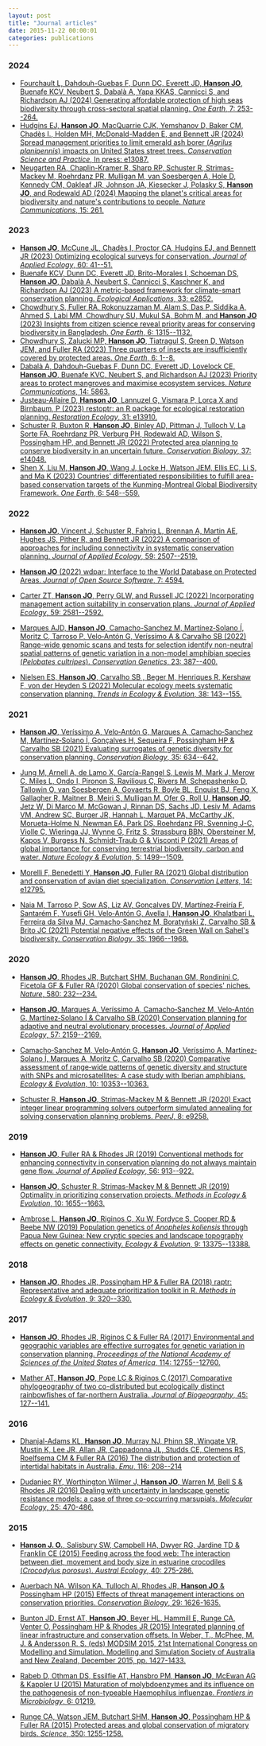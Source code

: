 ```yaml
---
layout: post
title: "Journal articles"
date: 2015-11-22 00:00:01
categories: publications
---
```


### 2024

* [Fourchault L, Dahdouh-Guebas F, Dunn DC, Everett JD, **Hanson JO**, Buenafe KCV, Neubert S, Dabalà A, Yapa KKAS, Cannicci S, and Richardson AJ (2024) Generating affordable protection of high seas biodiversity through cross-sectoral spatial planning. _One Earth_, 7: 253--264.](https://doi.org/10.1016/j.oneear.2023.12.006)
* [Hudgins EJ, **Hanson JO**, MacQuarrie CJK, Yemshanov D, Baker CM, Chadès I., Holden MH, McDonald-Madden E, and Bennett JR (2024) Spread management priorities to limit emerald ash borer (_Agrilus planipennis_) impacts on United States street trees. _Conservation Science and Practice_, In press: e13087.](https://doi.org/10.1111/csp2.13087)
* [Neugarten RA, Chaplin-Kramer R, Sharp RP, Schuster R, Strimas-Mackey M, Roehrdanz PR, Mulligan M, van Soesbergen A, Hole D, Kennedy CM, Oakleaf JR, Johnson JA, Kiesecker J, Polasky S, **Hanson JO**, and Rodewald AD (2024) Mapping the planet's critical areas for biodiversity and nature's contributions to people. _Nature Communications_, 15: 261.](https://doi.org/10.1038/s41467-023-43832-9)

### 2023

* [**Hanson JO**, McCune JL, Chadès I, Proctor CA, Hudgins EJ, and Bennett JR (2023) Optimizing ecological surveys for conservation. _Journal of Applied Ecology_, 60: 41--51.](https://doi.org/10.1111/1365-2664.14309)
* [Buenafe KCV, Dunn DC, Everett JD, Brito-Morales I, Schoeman DS, **Hanson JO**, Dabalà A, Neubert S, Cannicci S, Kaschner K, and Richardson AJ (2023) A metric-based framework for climate-smart conservation planning. _Ecological Applications_, 33: e2852.](https://doi.org/10.1002/eap.2852)
* [Chowdhury S, Fuller RA, Rokonuzzaman M, Alam S, Das P, Siddika A, Ahmed S, Labi MM, Chowdhury SU, Mukul SA, Bohm M, and **Hanson JO** (2023) Insights from citizen science reveal priority areas for conserving biodiversity in Bangladesh. _One Earth_, 6: 1315--1132.](https://doi.org/10.1016/j.oneear.2023.08.025)
* [Chowdhury S, Zalucki MP, **Hanson JO**, Tiatragul S, Green D, Watson JEM, and Fuller RA (2023) Three quarters of insects are insufficiently covered by protected areas. _One Earth_, 6: 1--8.](https://doi.org/10.1016/j.oneear.2022.12.003)
* [Dabalà A, Dahdouh-Guebas F, Dunn DC, Everett JD, Lovelock CE, **Hanson JO**, Buenafe KVC, Neubert S, and Richardson AJ (2023) Priority areas to protect mangroves and maximise ecosystem services. _Nature Communications_, 14: 5863.](https://doi.org/10.1038/s41467-023-41333-3)
* [Justeau-Allaire D, **Hanson JO**, Lannuzel G, Vismara P, Lorca X and Birnbaum, P (2023) restoptr: an R package for ecological restoration planning. _Restoration Ecology_, 31: e13910.](https://doi.org/10.1111/rec.13910)
* [Schuster R, Buxton R, **Hanson JO**, Binley AD, Pittman J, Tulloch V, La Sorte FA, Roehrdanz PR, Verburg PH, Rodewald AD, Wilson S, Possingham HP, and Bennett JR (2022) Protected area planning to conserve biodiversity in an uncertain future. _Conservation Biology_, 37: e14048.](https://doi.org/10.1111/cobi.14048)
* [Shen X, Liu M, **Hanson JO**, Wang J, Locke H, Watson JEM, Ellis EC, Li S, and Ma K (2023) Countries' differentiated responsibilities to fulfill area-based conservation targets of the Kunming-Montreal Global Biodiversity Framework. _One Earth_, 6: 548--559.](https://doi.org/10.1016/j.oneear.2023.04.007)

### 2022

* [**Hanson JO**, Vincent J, Schuster R, Fahrig L, Brennan A, Martin AE, Hughes JS, Pither R, and Bennett JR (2022) A comparison of approaches for including connectivity in systematic conservation planning. _Journal of Applied Ecology_, 59: 2507--2519.](https://doi.org/10.1111/1365-2664.14251)

* [**Hanson JO** (2022) wdpar: Interface to the World Database on Protected Areas. _Journal of Open Source Software_, 7: 4594.](https://doi.org/10.21105/joss.04594)

* [Carter ZT, **Hanson JO**, Perry GLW, and Russell JC (2022) Incorporating management action suitability in conservation plans. _Journal of Applied Ecology_, 59: 2581--2592.](http://doi.org/10.1111/1365-2664.14258)

* [Marques AJD, **Hanson JO**, Camacho-Sanchez M, Martínez‐Solano Í, Moritz C, Tarroso P, Velo‐Antón G, Veríssimo A & Carvalho SB (2022) Range-wide genomic scans and tests for selection identify non-neutral spatial patterns of genetic variation in a non-model amphibian species (_Pelobates cultripes_). _Conservation Genetics_, 23: 387--400.](https://doi.org/10.1007/s10592-021-01425-3)

* [Nielsen ES, **Hanson JO**, Carvalho SB , Beger M, Henriques R, Kershaw F, von der Heyden S (2022) Molecular ecology meets systematic conservation planning. _Trends in Ecology & Evolution_, 38: 143--155.](https://doi.org/10.1016/j.tree.2022.09.006)

### 2021

* [**Hanson JO**, Veríssimo A, Velo‐Antón G, Marques A, Camacho‐Sanchez M, Martínez‐Solano Í, Gonçalves H, Sequeira F, Possingham HP & Carvalho SB (2021) Evaluating surrogates of genetic diversity for conservation planning. _Conservation Biology_, 35: 634--642.](https://doi.org/10.1111/cobi.13602)

* [Jung M, Arnell A, de Lamo X, García-Rangel S, Lewis M, Mark J, Merow C, Miles L, Ondo I, Pironon S, Ravilious C, Rivers M, Schepashenko D, Tallowin O, van Soesbergen A, Govaerts R, Boyle BL, Enquist BJ, Feng X, Gallagher R, Maitner B, Meiri S, Mulligan M, Ofer G, Roll U, **Hanson JO**, Jetz W, Di Marco M, McGowan J, Rinnan DS, Sachs JD, Lesiv M, Adams VM, Andrew SC, Burger JR, Hannah L, Marquet PA, McCarthy JK, Morueta-Holme N, Newman EA, Park DS, Roehrdanz PR, Svenning J-C, Violle C, Wieringa JJ, Wynne G, Fritz S, Strassburg BBN, Obersteiner M, Kapos V, Burgess N, Schmidt-Traub G & Visconti P (2021) Areas of global importance for conserving terrestrial biodiversity, carbon and water. _Nature Ecology & Evolution_, 5: 1499--1509.](https://doi.org/10.1038/s41559-021-01528-7)

* [Morelli F, Benedetti Y, **Hanson JO**, Fuller RA (2021) Global distribution and conservation of avian diet specialization. _Conservation Letters_, 14: e12795.](https://doi.org/10.1111/conl.12795)

* [Naia M, Tarroso P, Sow AS, Liz AV, Gonçalves DV, Martínez‐Freiría F, Santarém F, Yusefi GH, Velo‐Antón G, Avella I, **Hanson JO**, Khalatbari L, Ferreira da Silva MJ, Camacho‐Sanchez M, Boratyński Z, Carvalho SB & Brito JC (2021) Potential negative effects of the Green Wall on Sahel's biodiversity. _Conservation Biology_, 35: 1966--1968.](https://doi.org/10.1111/cobi.13755)

### 2020

* [**Hanson JO**, Rhodes JR, Butchart SHM, Buchanan GM, Rondinini C, Ficetola GF & Fuller RA (2020) Global conservation of species' niches. _Nature_, 580: 232--234.](https://doi.org/10.1038/s41586-020-2138-7)

* [**Hanson JO**, Marques A, Veríssimo A, Camacho‐Sanchez M, Velo‐Antón G, Martínez‐Solano Í & Carvalho SB (2020) Conservation planning for adaptive and neutral evolutionary processes. _Journal of Applied Ecology_, 57: 2159--2169.](https://doi.org/10.1111/1365-2664.13718)

* [Camacho‐Sanchez M, Velo‐Antón G, **Hanson JO**, Veríssimo A, Martínez‐Solano Í, Marques A, Moritz C, Carvalho SB (2020) Comparative assessment of range‐wide patterns of genetic diversity and structure with SNPs and microsatellites: A case study with Iberian amphibians. _Ecology & Evolution_, 10: 10353--10363.](https://onlinelibrary.wiley.com/doi/full/10.1002/ece3.6670)

* [Schuster R, **Hanson JO**, Strimas-Mackey M & Bennett JR (2020) Exact integer linear programming solvers outperform simulated annealing for solving conservation planning problems. _PeerJ_, 8: e9258.](https://doi.org/10.7717/peerj.9258)

### 2019

* [**Hanson JO**, Fuller RA & Rhodes JR (2019) Conventional methods for enhancing connectivity in conservation planning do not always maintain gene flow. _Journal of Applied Ecology_, 56: 913--922.](https://doi.org/10.1111/1365-2664.13315)

* [**Hanson JO**,  Schuster R, Strimas-Mackey M & Bennett JR (2019) Optimality in prioritizing conservation projects. _Methods in Ecology & Evolution_, 10: 1655--1663.](https://doi.org/10.1111/2041-210X.13264)

* [Ambrose L, **Hanson JO**, Riginos C, Xu W, Fordyce S, Cooper RD & Beebe NW (2019) Population genetics of _Anopheles koliensis_ through Papua New Guinea: New cryptic species and landscape topography effects on genetic connectivity. _Ecology & Evolution_, 9: 13375--13388.](https://doi.org/10.1002/ece3.5792)

### 2018

* [**Hanson JO**, Rhodes JR, Possingham HP & Fuller RA (2018) raptr: Representative and adequate prioritization toolkit in R. _Methods in Ecology & Evolution_, 9: 320--330.](https://doi.org/10.1111/2041-210X.12862)

### 2017

* [**Hanson JO**, Rhodes JR, Riginos C & Fuller RA (2017) Environmental and geographic variables are effective surrogates for genetic variation in conservation planning. _Proceedings of the National Academy of Sciences of the United States of America_, 114: 12755--12760.](https://dx.doi.org/10.1073/pnas.1711009114)

* [Mather AT, **Hanson JO**, Pope LC & Riginos C (2017) Comparative phylogeography of two co-distributed but ecologically distinct rainbowfishes of far-northern Australia. _Journal of Biogeography_, 45: 127--141.](https://dx.doi.org/10.1111/jbi.13117)

### 2016

* [Dhanjal-Adams KL, **Hanson JO**, Murray NJ, Phinn SR, Wingate VR, Mustin K, Lee JR, Allan JR, Cappadonna JL, Studds CE, Clemens RS, Roelfsema CM & Fuller RA (2016) The distribution and protection of intertidal habitats in Australia. _Emu_, 116: 208--214 ](https://doi.org/10.1071/MU15046)

* [Dudaniec RY, Worthington Wilmer J, **Hanson JO**, Warren M, Bell S & Rhodes JR (2016) Dealing with uncertainty in landscape genetic resistance models: a case of three co-occurring marsupials. _Molecular Ecology_, 25: 470-486.](http://dx.doi.org/10.1111/mec.13482)

### 2015

* [**Hanson J. O.**, Salisbury SW, Campbell HA, Dwyer RG, Jardine TD & Franklin CE (2015) Feeding across the food web: The interaction between diet, movement and body size in estuarine crocodiles (_Crocodylus porosus_). _Austral Ecology_, 40: 275-286.](http://dx.doi.org/10.1111/aec.12212)

* [Auerbach NA, Wilson KA, Tulloch AI, Rhodes JR, **Hanson JO** & Possingham HP (2015) Effects of threat management interactions on conservation priorities. _Conservation Biology_, 29: 1626-1635.](http://dx.doi.org/10.1111/cobi.12551)

* [Bunton JD, Ernst AT, **Hanson JO**, Beyer HL, Hammill E, Runge CA, Venter O, Possingham HP & Rhodes JR (2015) Integrated planning of linear infrastructure and conservation offsets. In Weber, T., McPhee, M. J. & Andersson R. S. (eds) MODSIM 2015, 21st International Congress on Modelling and Simulation. Modelling and Simulation Society of Australia and New Zealand, December 2015, pp. 1427-1433.](http://www.mssanz.org.au/modsim2015/F13/bunton.pdf)

* [Rabeb D, Othman DS, Essilfie AT, Hansbro PM, **Hanson JO**, McEwan AG & Kappler U (2015) Maturation of molybdoenzymes and its influence on the pathogenesis of non-typeable Haemophilus influenzae. _Frontiers in Microbiology_, 6: 01219.](http://dx.doi.org/10.3389/fmicb.2015.01219)

* [Runge CA, Watson JEM, Butchart SHM, **Hanson JO**, Possingham HP & Fuller RA (2015) Protected areas and global conservation of migratory birds. _Science_, 350: 1255-1258.](http://www.sciencemag.org/content/350/6265/1255.abstract)
